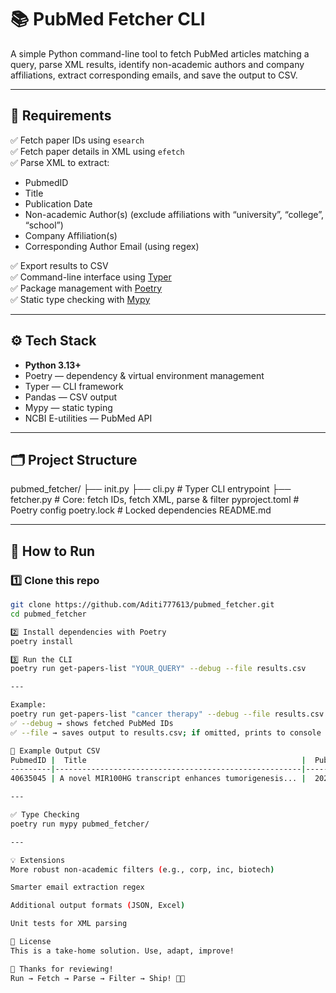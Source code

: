 # 📚 PubMed Fetcher CLI

A simple Python command-line tool to fetch PubMed articles matching a query, parse XML results, identify non-academic authors and company affiliations, extract corresponding emails, and save the output to CSV.

---

## 📌 Requirements

✅ Fetch paper IDs using `esearch`  
✅ Fetch paper details in XML using `efetch`  
✅ Parse XML to extract:
   - PubmedID
   - Title
   - Publication Date
   - Non-academic Author(s) (exclude affiliations with “university”, “college”, “school”)
   - Company Affiliation(s)
   - Corresponding Author Email (using regex)

✅ Export results to CSV  
✅ Command-line interface using [Typer](https://typer.tiangolo.com/)  
✅ Package management with [Poetry](https://python-poetry.org/)  
✅ Static type checking with [Mypy](http://mypy-lang.org/)

---

## ⚙️ Tech Stack

- **Python 3.13+**
- Poetry — dependency & virtual environment management
- Typer — CLI framework
- Pandas — CSV output
- Mypy — static typing
- NCBI E-utilities — PubMed API

---

## 🗂️ Project Structure

pubmed_fetcher/
├── init.py
├── cli.py # Typer CLI entrypoint
├── fetcher.py # Core: fetch IDs, fetch XML, parse & filter
pyproject.toml # Poetry config
poetry.lock # Locked dependencies
README.md

---

## 🚀 How to Run

### 1️⃣ Clone this repo
```bash
git clone https://github.com/Aditi777613/pubmed_fetcher.git
cd pubmed_fetcher

2️⃣ Install dependencies with Poetry
poetry install

3️⃣ Run the CLI
poetry run get-papers-list "YOUR_QUERY" --debug --file results.csv

---

Example:
poetry run get-papers-list "cancer therapy" --debug --file results.csv
✅ --debug → shows fetched PubMed IDs
✅ --file → saves output to results.csv; if omitted, prints to console

📄 Example Output CSV
PubmedID |  Title                                                |	Publication Date |	Non-academic Author(s) | Company Affiliation(s) |	Corresponding Author Email
---------|-------------------------------------------------------|------------------- |-------------------- -----|--------------- --------|-----------------------------
40635045 | A novel MIR100HG transcript enhances tumorigenesis... |	2025	           | Smith	                 |    ABC Pharma Inc.	   |     smith@abcpharma.com

---

✅ Type Checking
poetry run mypy pubmed_fetcher/

---

💡 Extensions
More robust non-academic filters (e.g., corp, inc, biotech)

Smarter email extraction regex

Additional output formats (JSON, Excel)

Unit tests for XML parsing

📝 License
This is a take-home solution. Use, adapt, improve!

🙌 Thanks for reviewing!
Run → Fetch → Parse → Filter → Ship! 🚀✨

